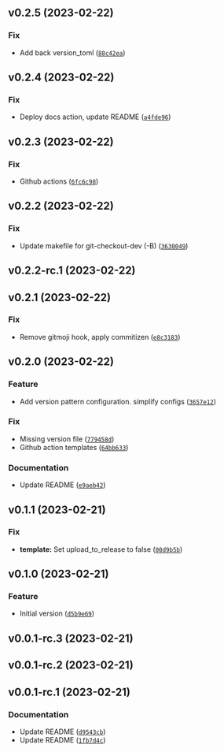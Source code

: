 <!--next-version-placeholder-->

## v0.2.5 (2023-02-22)
### Fix
* Add back version_toml ([`88c42ea`](https://github.com/entelecheia/hyperfast-template/commit/88c42ea5507e1dd80e0c7f48276795080a88d93e))

## v0.2.4 (2023-02-22)
### Fix
* Deploy docs action, update README ([`a4fde96`](https://github.com/entelecheia/hyperfast-template/commit/a4fde960937f3ad1b2ce028697ee75a331ab2758))

## v0.2.3 (2023-02-22)
### Fix
* Github actions ([`6fc6c98`](https://github.com/entelecheia/hyperfast-template/commit/6fc6c9852c19352de5b126e1b598be8883614606))

## v0.2.2 (2023-02-22)
### Fix
* Update makefile for git-checkout-dev (-B) ([`3630049`](https://github.com/entelecheia/hyperfast-template/commit/36300490386b1e5acac07c4c70ed38f7e8177451))

## v0.2.2-rc.1 (2023-02-22)


## v0.2.1 (2023-02-22)
### Fix
* Remove gitmoji hook, apply commitizen ([`e8c3183`](https://github.com/entelecheia/hyperfast-template/commit/e8c31834b40000d867edb3ba0b325fb076786ed0))

## v0.2.0 (2023-02-22)
### Feature
* Add version pattern configuration. simplify configs ([`3657e12`](https://github.com/entelecheia/hyperfast-template/commit/3657e123f2b9c4e9fb6089aad92fd0fb31f74e42))

### Fix
* Missing version file ([`779458d`](https://github.com/entelecheia/hyperfast-template/commit/779458d731459d1a2b2eb26d19dcfafe3c61f2df))
* Github action templates ([`64bb633`](https://github.com/entelecheia/hyperfast-template/commit/64bb633e18090df0ec7ebc1084f9a140f7fabc07))

### Documentation
* Update README ([`e9aeb42`](https://github.com/entelecheia/hyperfast-template/commit/e9aeb421eb1d158fe75c9c7d77940b0e7b11f4a2))

## v0.1.1 (2023-02-21)
### Fix
* **template:** Set upload_to_release to false ([`00d9b5b`](https://github.com/entelecheia/hyperfast-template/commit/00d9b5b258b3f076568d2d6b0a621318745729f0))

## v0.1.0 (2023-02-21)
### Feature
* Initial version ([`d5b9e69`](https://github.com/entelecheia/hyperfast-template/commit/d5b9e6987fb70f6bd63698b9dc7a2f35545df26e))

## v0.0.1-rc.3 (2023-02-21)


## v0.0.1-rc.2 (2023-02-21)


## v0.0.1-rc.1 (2023-02-21)
### Documentation
* Update README ([`d9543cb`](https://github.com/entelecheia/hyperfast-template/commit/d9543cbb34f08ba6f6be2152abe78549c3c30642))
* Update README ([`1fb7d4c`](https://github.com/entelecheia/hyperfast-template/commit/1fb7d4c80202d0b3fecdfd7bd463be13e7c365f4))
